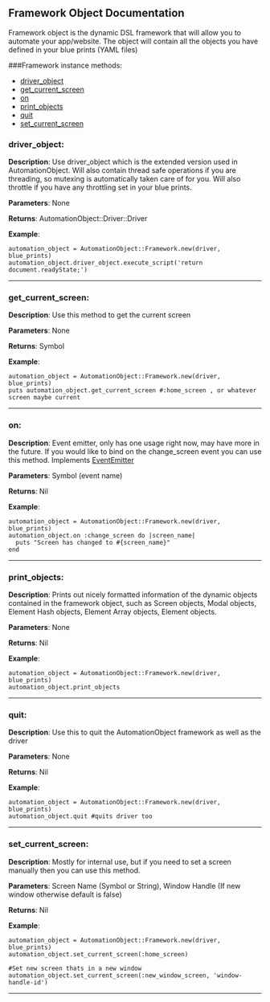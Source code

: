 Framework Object Documentation
----

Framework object is the dynamic DSL framework that will allow you to automate your app/website.
The object will contain all the objects you have defined in your blue prints (YAML files)

###Framework instance methods:
*    [driver_object](#driver_object)
*    [get_current_screen](#get_current_screen)
*    [on](#on)
*    [print_objects](#print_objects)
*    [quit](#quit)
*    [set_current_screen](#set_current_screen)

### driver_object:

__Description__: Use driver_object which is the extended version used in AutomationObject.  Will also contain thread
safe operations if you are threading, so mutexing is automatically taken care of for you.  Will also throttle if
you have any throttling set in your blue prints.

__Parameters__: None

__Returns__: AutomationObject::Driver::Driver

__Example__:
```
automation_object = AutomationObject::Framework.new(driver, blue_prints)
automation_object.driver_object.execute_script('return document.readyState;')

```
---

### get_current_screen:

__Description__: Use this method to get the current screen

__Parameters__: None

__Returns__: Symbol

__Example__:
```
automation_object = AutomationObject::Framework.new(driver, blue_prints)
puts automation_object.get_current_screen #:home_screen , or whatever screen maybe current

```
---

### on:

__Description__: Event emitter, only has one usage right now, may have more in the future.  If you would like to bind
on the change_screen event you can use this method.  Implements [EventEmitter](http://shokai.github.io/event_emitter/)

__Parameters__: Symbol (event name)

__Returns__: Nil

__Example__:
```
automation_object = AutomationObject::Framework.new(driver, blue_prints)
automation_object.on :change_screen do |screen_name|
  puts "Screen has changed to #{screen_name}"
end
```
---

### print_objects:

__Description__: Prints out nicely formatted information of the dynamic objects contained in the framework object,
such as Screen objects, Modal objects, Element Hash objects, Element Array objects, Element objects.

__Parameters__: None

__Returns__: Nil

__Example__:
```
automation_object = AutomationObject::Framework.new(driver, blue_prints)
automation_object.print_objects
```
---

### quit:

__Description__: Use this to quit the AutomationObject framework as well as the driver

__Parameters__: None

__Returns__: Nil

__Example__:
```
automation_object = AutomationObject::Framework.new(driver, blue_prints)
automation_object.quit #quits driver too
```
---

### set_current_screen:

__Description__:  Mostly for internal use, but if you need to set a screen manually then you can use this method.

__Parameters__: Screen Name (Symbol or String), Window Handle (If new window otherwise default is false)

__Returns__: Nil

__Example__:
```
automation_object = AutomationObject::Framework.new(driver, blue_prints)
automation_object.set_current_screen(:home_screen)

#Set new screen thats in a new window
automation_object.set_current_screen(:new_window_screen, 'window-handle-id')
```
---